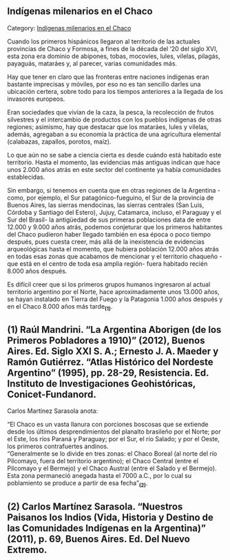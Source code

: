 ## Indígenas milenarios en el Chaco

Category: [Indígenas milenarios en el Chaco](http://descubrircorrientes.com.ar/2012/index.php/2569-historia-desde-el-origen-hasta-1814/corrientes-colonial-primeras-noticias/los-parientes-del-adelantado/indigenas-milenarios-en-el-chaco)

Cuando los primeros hispánicos llegaron al territorio de las actuales provincias de Chaco y Formosa, a fines de la década del ‘20 del siglo XVI, esta zona era dominio de abipones, tobas, mocovíes, lules, vilelas, pilagás, payaguás, mataráes y, al parecer, varias comunidades más.

Hay que tener en claro que las fronteras entre naciones indígenas eran bastante imprecisas y móviles, por eso no es tan sencillo darles una ubicación certera, sobre todo para los tiempos anteriores a la llegada de los invasores europeos.

Eran sociedades que vivían de la caza, la pesca, la recolección de frutos silvestres y el intercambio de productos con los pueblos indígenas de otras regiones; asimismo, hay que destacar que los mataráes, lules y vilelas, además, agregaban a su economía la práctica de una agricultura elemental (calabazas, zapallos, porotos, maíz).

Lo que aún no se sabe a ciencia cierta es desde cuándo está habitado este territorio. Hasta el momento, las evidencias más antiguas indican que hace unos 2.000 años atrás en este sector del continente ya había comunidades establecidas.

Sin embargo, si tenemos en cuenta que en otras regiones de la Argentina -como, por ejemplo, el Sur patagónico-fueguino, el Sur de la provincia de Buenos Aires, las sierras mendocinas, las sierras centrales (San Luis, Córdoba y Santiago del Estero), Jujuy, Catamarca, incluso, el Paraguay y el Sur del Brasil- la antigüedad de sus primeras poblaciones data de entre 12.000 y 9.000 años atrás, podemos conjeturar que los primeros habitantes del Chaco pudieron haber llegado también en esa época o poco tiempo después, pues cuesta creer, más allá de la inexistencia de evidencias arqueológicas hasta el momento, que hubiera población 12.000 años atrás en todas esas zonas que acabamos de mencionar y el territorio chaqueño -que está en el centro de toda esa amplia región- fuera habitado recién 8.000 años después.

Es difícil creer que si los primeros grupos humanos ingresaron al actual territorio argentino por el Norte, hace aproximadamente unos 13.000 años, se hayan instalado en Tierra del Fuego y la Patagonia 1.000 años después y en el Chaco 8.000 años más tarde<sub><strong>(1)</strong></sub>.

## **(1)** Raúl Mandrini. “La Argentina Aborigen (de los Primeros Pobladores a 1910)” (2012), Buenos Aires. Ed. Siglo XXI S. A.; Ernesto J. A. Maeder y Ramón Gutiérrez. “Atlas Histórico del Nordeste Argentino” (1995), pp. 28-29, Resistencia. Ed. Instituto de Investigaciones Geohistóricas, Conicet-Fundanord.

Carlos Martínez Sarasola anota:

“El Chaco es un vasta llanura con porciones boscosas que se extiende desde los últimos desprendimientos del planalto brasileño por el Norte; por el Este, los ríos Paraná y Paraguay; por el Sur, el río Salado; y por el Oeste, los primeros contrafuertes andinos.  
“Generalmente se lo divide en tres zonas: el Chaco Boreal (al norte del río Pilcomayo, fuera del territorio argentino); el Chaco Central (entre el Pilcomayo y el Bermejo) y el Chaco Austral (entre el Salado y el Bermejo). Esta zona permaneció anegada hasta el 7000 a.C., por lo cual su poblamiento se produce a partir de esa fecha”<sub><strong>(2)</strong></sub>.

## **(2)** Carlos Martínez Sarasola. “Nuestros Paisanos los Indios (Vida, Historia y Destino de las Comunidades Indígenas en la Argentina)” (2011), p. 69, Buenos Aires. Ed. Del Nuevo Extremo.